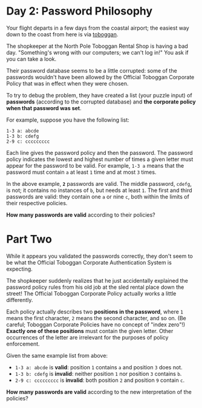 # Day 2: Password Philosophy
Your flight departs in a few days from the coastal airport; the easiest way down to the coast from here is via 
[toboggan](https://en.wikipedia.org/wiki/Toboggan).

The shopkeeper at the North Pole Toboggan Rental Shop is having a bad day. "Something's wrong with our computers; we 
can't log in!" You ask if you can take a look.

Their password database seems to be a little corrupted: some of the passwords wouldn't have been allowed by the Official 
Toboggan Corporate Policy that was in effect when they were chosen.

To try to debug the problem, they have created a list (your puzzle input) of **passwords** (according to the corrupted 
database) and **the corporate policy when that password was set**.

For example, suppose you have the following list:
```
1-3 a: abcde
1-3 b: cdefg
2-9 c: ccccccccc
```
Each line gives the password policy and then the password. The password policy indicates the lowest and highest number 
of times a given letter must appear for the password to be valid. For example, `1-3 a` means that the password must 
contain `a` at least `1` time and at most `3` times.

In the above example, **`2`** passwords are valid. The middle password, `cdefg`, is not; it contains no instances of `b`, 
but needs at least `1`. The first and third passwords are valid: they contain one `a` or nine `c`, both within the 
limits of their respective policies.

**How many passwords are valid** according to their policies?

# Part Two
While it appears you validated the passwords correctly, they don't seem to be what the Official Toboggan Corporate 
Authentication System is expecting.

The shopkeeper suddenly realizes that he just accidentally explained the password policy rules from his old job at the 
sled rental place down the street! The Official Toboggan Corporate Policy actually works a little differently.

Each policy actually describes two **positions in the password**, where `1` means the first character, `2` means the 
second character, and so on. (Be careful; Toboggan Corporate Policies have no concept of "index zero"!) **Exactly one of 
these positions** must contain the given letter. Other occurrences of the letter are irrelevant for the purposes of 
policy enforcement.

Given the same example list from above:
* `1-3 a: abcde` is **valid**: position `1` contains `a` and position `3` does not.
* `1-3 b: cdefg` is **invalid**: neither position `1` nor position `3` contains `b`.
* `2-9 c: ccccccccc` is **invalid**: both position `2` and position `9` contain `c`.

**How many passwords are valid** according to the new interpretation of the policies?
